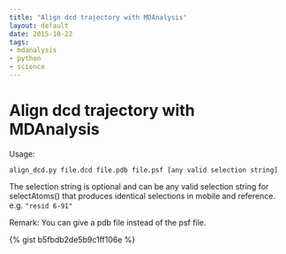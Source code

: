 ```yaml
---
title: "Align dcd trajectory with MDAnalysis"
layout: default
date: 2015-10-22
tags:
- mdanalysis
- python
- science
---
```


# Align dcd trajectory with MDAnalysis

Usage:

    align_dcd.py file.dcd file.pdb file.psf [any valid selection string]

The selection string is optional and can be any valid selection string for
selectAtoms() that produces identical selections in mobile and reference. e.g.
`"resid 6-91"`

Remark: You can give a pdb file instead of the psf file.

{% gist b5fbdb2de5b9c1ff106e %}

